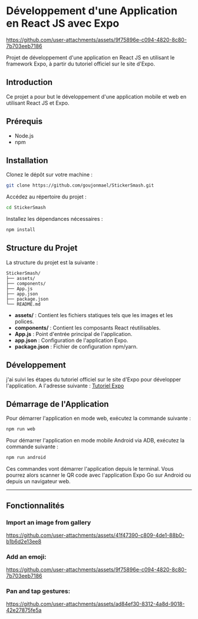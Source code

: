 # Développement d'une Application en React JS avec Expo

https://github.com/user-attachments/assets/9f75896e-c094-4820-8c80-7b703eeb7186


Projet de développement d'une application en React JS en utilisant le framework Expo, à partir du tutoriel officiel sur le site d'Expo.


## Introduction
Ce projet a pour but le développement d'une application mobile et web en utilisant React JS et Expo.

## Prérequis
- Node.js 
- npm 

## Installation
Clonez le dépôt sur votre machine :
```bash
git clone https://github.com/goujonmael/StickerSmash.git
```
Accédez au répertoire du projet :
```bash
cd StickerSmash
```
Installez les dépendances nécessaires :
```bash
npm install
```

## Structure du Projet
La structure du projet est la suivante :
```
StickerSmash/
├── assets/
├── components/
├── App.js
├── app.json
├── package.json
└── README.md
```
- **assets/** : Contient les fichiers statiques tels que les images et les polices.
- **components/** : Contient les composants React réutilisables.
- **App.js** : Point d'entrée principal de l'application.
- **app.json** : Configuration de l'application Expo.
- **package.json** : Fichier de configuration npm/yarn.

## Développement
j'ai suivi les étapes du tutoriel officiel sur le site d'Expo pour développer l'application. A l'adresse suivante : [Tutoriel Expo](https://docs.expo.dev/tutorial/introduction/)

## Démarrage de l'Application
Pour démarrer l'application en mode web, exécutez la commande suivante :
```bash
npm run web
```
Pour démarrer l'application en mode mobile Android via ADB, exécutez la commande suivante :
```bash
npm run android
```
Ces commandes vont démarrer l'application depuis le terminal. Vous pourrez alors scanner le QR code avec l'application Expo Go sur Android ou depuis un navigateur web.

---
## Fonctionnalités
### Import an image from gallery
https://github.com/user-attachments/assets/41f47390-c809-4de1-88b0-b1b6d2e13ee8
### Add an emoji:
https://github.com/user-attachments/assets/9f75896e-c094-4820-8c80-7b703eeb7186
### Pan and tap gestures:
https://github.com/user-attachments/assets/ad84ef30-8312-4a8d-9018-42e27875fe5a


